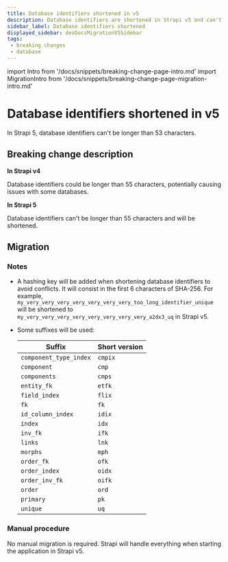 ```yaml
---
title: Database identifiers shortened in v5
description: Database identifiers are shortened in Strapi v5 and can't be longer than 53 characters to avoid issues with identifiers that are too long.
sidebar_label: Database identifiers shortened
displayed_sidebar: devDocsMigrationV5Sidebar
tags:
 - breaking changes
 - database
---
```


import Intro from '/docs/snippets/breaking-change-page-intro.md'
import MigrationIntro from '/docs/snippets/breaking-change-page-migration-intro.md'

# Database identifiers shortened in v5

In Strapi 5, database identifiers can't be longer than 53 characters. <Intro />

## Breaking change description

<SideBySideContainer>

<SideBySideColumn>

**In Strapi v4**

Database identifiers could be longer than 55 characters, potentially causing issues with some databases.

</SideBySideColumn>

<SideBySideColumn>

**In Strapi 5**

Database identifiers can't be longer than 55 characters and will be shortened.

</SideBySideColumn>

</SideBySideContainer>

## Migration

<MigrationIntro />

### Notes

- A hashing key will be added when shortening database identifiers to avoid conflicts. It will consist in the first 6 characters of SHA-256. For example, `my_very_very_very_very_very_very_very_too_long_identifier_unique` will be shortened to `my_very_very_very_very_very_very_very_very_a2dx3_uq` in Strapi v5.
- Some suffixes will be used:

  | Suffix                 | Short version |
  | ---------------------- | ------------- |
  | `component_type_index` | `cmpix`       |
  | `component`            | `cmp`         |
  | `components`           | `cmps`        |
  | `entity_fk`            | `etfk`        |
  | `field_index`          | `flix`        |
  | `fk`                   | `fk`          |
  | `id_column_index`      | `idix`        |
  | `index`                | `idx`         |
  | `inv_fk`               | `ifk`         |
  | `links`                | `lnk`         |
  | `morphs`               | `mph`         |
  | `order_fk`             | `ofk`         |
  | `order_index`          | `oidx`        |
  | `order_inv_fk`         | `oifk`        |
  | `order`                | `ord`         |
  | `primary`              | `pk`          |
  | `unique`               | `uq`         |

### Manual procedure

No manual migration is required. Strapi will handle everything when starting the application in Strapi v5.
